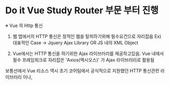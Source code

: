 # Do it Vue Study Router 부문 부터 진행

※ Vue 의 Http 통신

1. 웹 앱에서의 HTTP 통신은 정적인 웹을 탈피하기위해 필수요건으로 자리잡음
Ex) 대표적인 Case → Jquery Ajax Library OR JS 내의 XML Object 

2. Vue에서는 HTTP 통신을 하기위한 Ajax 라이브러리를 제공하고있음. 
Vue 내에서 필수 프레임워크로 자리잡은 'Axios(액시오스)' 가 Ajax 라이브러리로 활용됨

보통선에서 Vue 리소스 역시 초기 코어팀에서 공식적으로 지원했던 HTTP 통신관련 라이브러리 이나, 

